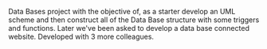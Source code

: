 Data Bases project with the objective of, as a starter develop an UML scheme and then construct all of the Data Base structure with some triggers and functions. Later we've been asked to develop a data base connected website. 
Developed with 3 more colleagues.
